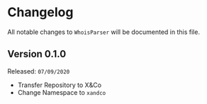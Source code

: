 # Changelog

All notable changes to `WhoisParser` will be documented in this file.

## Version 0.1.0

Released: `07/09/2020`

- Transfer Repository to X&Co
- Change Namespace to `xandco`
